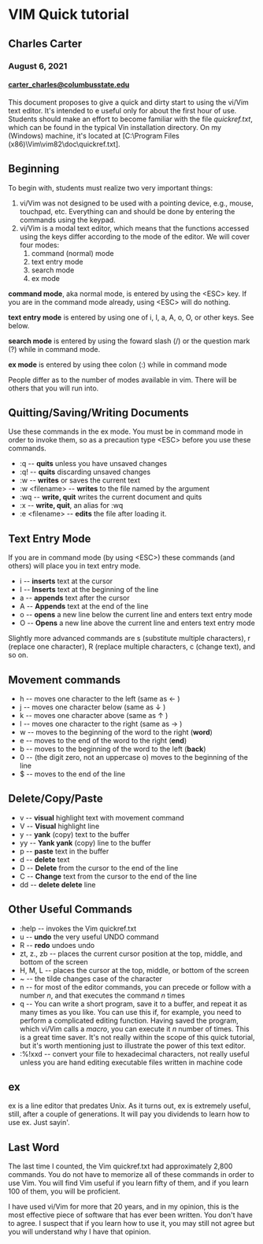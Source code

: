# VIM Quick tutorial
## Charles Carter
### August 6, 2021
#### carter_charles@columbusstate.edu





This document proposes to give a quick and dirty start to using the vi/Vim text editor. It's intended to  e useful only for about the first hour of use. Students should make an effort to become familiar with the file *quickref.txt*, which can be found in the typical Vin installation directory. On my (Windows) machine, it's located at [C:\Program Files (x86)\Vim\vim82\doc\quickref.txt].

## Beginning

To begin with, students must realize two very important things:

1. vi/Vim was not designed to be used with a pointing device, e.g., mouse, touchpad, etc. Everything can and should be done by entering the commands using the keypad.
1. vi/Vim is a modal text editor, which means that the functions accessed using the keys differ according to the mode of the editor. We will cover four modes:
    1. command (normal) mode
    1. text entry mode
    1. search mode
    1. ex mode

**command mode**, aka normal mode, is entered by using the \<ESC\> key. If you are in the command mode already, using \<ESC\> will do nothing.

**text entry mode** is entered by using one of i, I, a, A, o, O, or other keys. See below.

**search mode** is entered by using the foward slash (/) or the question mark (?) while in command mode.

**ex mode** is entered by using thee colon (:) while in command mode

People differ as to the number of modes available in vim. There will be others that you will run into.

## Quitting/Saving/Writing Documents

Use these commands in the ex mode. You must be in command mode in order to invoke them, so as a precaution type \<ESC\> before you use these commands.
* :q -- **quits** unless you have unsaved changes
* :q! -- **quits** discarding unsaved changes
* :w -- **writes** or saves the current text
* :w \<filename\> -- **writes** to the file named by the argument
* :wq -- **write, quit** writes the current document and quits
* :x -- **write, quit**, an alias for :wq
* :e \<filename\> -- **edits** the file after loading it.

## Text Entry Mode

If you are in command mode (by using \<ESC\>) these commands (and others) will place you in text entry mode.
* i -- **inserts** text at the cursor
* I -- **Inserts** text at the beginning of the line
* a -- **appends** text after the cursor
* A -- **Appends** text at the end of the line
* o -- **opens** a new line below the current line and enters text entry mode
* O -- **Opens** a new line above the current line and enters text entry mode

Slightly more advanced commands are s (substitute multiple characters), r (replace one character), R (replace multiple characters, c (change text), and so on.

## Movement commands
* h -- moves one character to the left (same as &#8592; )
* j -- moves one character below (same as &#8595; )
* k -- moves one character above (same as &#8593; )
* l -- moves one character to the right (same as &#8594; )
* w -- moves to the beginning of the word to the right (**word**)
* e -- moves to the end of the word to the right (**end**)
* b -- moves to the beginning of the word to the left (**back**)
* 0 -- (the digit zero, not an uppercase o) moves to the beginning of the line
* $ -- moves to the end of the line

## Delete/Copy/Paste
* v -- **visual** highlight text with movement command
* V -- **Visual** highlight line
* y -- **yank** (copy) text to the buffer
* yy -- **Yank yank** (copy) line to the buffer
* p -- **paste** text in the buffer
* d -- **delete** text
* D -- **Delete** from the cursor to the end of the line
* C -- **Change** text from the cursor to the end of the line
* dd -- **delete delete** line

## Other Useful Commands
* :help -- invokes the Vim quickref.txt
* u -- **undo** the very useful UNDO command
* <CTL>R -- **redo** undoes undo
* zt, z., zb -- places the current cursor position at the top, middle, and bottom of the screen
* H, M, L -- places the cursor at the top, middle, or bottom of the screen
* ~ -- the tilde changes case of the character
* <CMD>n -- for most of the editor commands, you can precede or follow with a number *n*, and that executes the command *n* times
* q -- You can write a short program, save it to a buffer, and repeat it as many times as you like. You can use this if, for example, you need to perform a complicated editing function. Having saved the program, which vi/Vim calls a *macro*, you can execute it *n* number of times. This is a great time saver. It's not really within the scope of this quick tutorial, but it's worth mentioning just to illustrate the power of this text editor.
* :%!xxd -- convert your file to hexadecimal characters, not really useful unless you are hand editing executable files written in machine code

## ex

ex is a line editor that predates Unix. As it turns out, ex is extremely useful, still, after a couple of generations. It will pay you dividends to learn how to use ex. Just sayin'.

## Last Word

The last time I counted, the Vim quickref.txt had approximately 2,800 commands. You do not have to memorize all of these commands in order to use Vim. You will find Vim useful if you learn fifty of them, and if you learn 100 of them, you will be proficient.

I have used vi/Vim for more that 20 years, and in my opinion, this is the most effective piece of software that has ever been written. You don't have to agree. I suspect that if you learn how to use it, you may still not agree but you will understand why I have that opinion.
